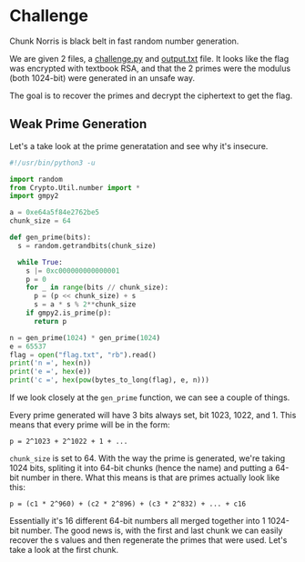 # Challenge
Chunk Norris is black belt in fast random number generation.

We are given 2 files, a [challenge.py](challenge.py) and [output.txt](output.txt) file. It looks like the flag was encrypted with textbook RSA, and that the 2 primes were the modulus (both 1024-bit) were generated in an unsafe way.

The goal is to recover the primes and decrypt the ciphertext to get the flag.

## Weak Prime Generation

Let's a take look at the prime generatation and see why it's insecure.
```python
#!/usr/bin/python3 -u

import random
from Crypto.Util.number import *
import gmpy2

a = 0xe64a5f84e2762be5
chunk_size = 64

def gen_prime(bits):
  s = random.getrandbits(chunk_size)

  while True:
    s |= 0xc000000000000001
    p = 0
    for _ in range(bits // chunk_size):
      p = (p << chunk_size) + s
      s = a * s % 2**chunk_size
    if gmpy2.is_prime(p):
      return p

n = gen_prime(1024) * gen_prime(1024)
e = 65537
flag = open("flag.txt", "rb").read()
print('n =', hex(n))
print('e =', hex(e))
print('c =', hex(pow(bytes_to_long(flag), e, n)))
```

If we look closely at the `gen_prime` function, we can see a couple of things.

Every prime generated will have 3 bits always set, bit 1023, 1022, and 1. This means that every prime will be in the form:
```
p = 2^1023 + 2^1022 + 1 + ...
```
`chunk_size` is set to 64. With the way the prime is generated, we're taking 1024 bits, spliting it into 64-bit chunks (hence the name) and putting a 64-bit number in there. What this means is that are primes actually look like this:
```
p = (c1 * 2^960) + (c2 * 2^896) + (c3 * 2^832) + ... + c16
```
Essentially it's 16 different 64-bit numbers all merged together into 1 1024-bit number. The good news is, with the first and last chunk we can easily recover the s values and then regenerate the primes that were used. Let's take a look at the first chunk.

